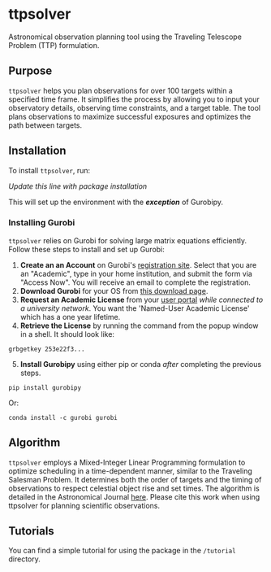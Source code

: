 # ttpsolver
Astronomical observation planning tool using the Traveling Telescope Problem (TTP) formulation. 

## Purpose
`ttpsolver` helps you plan observations for over 100 targets within a specified time frame. It simplifies the process by allowing you to input your observatory details, observing time constraints, and a target table. The tool plans observations to maximize successful exposures and optimizes the path between targets.

## Installation
To install `ttpsolver`, run:

*Update this line with package installation*

This will set up the environment with the _**exception**_ of Gurobipy.

### Installing Gurobi
`ttpsolver` relies on Gurobi for solving large matrix equations efficiently. Follow these steps to install and set up Gurobi:

1. **Create an an Account** on Gurobi's [registration site](https://portal.gurobi.com/iam/register/). Select that you are an "Academic", type in your home institution, and submit the form via "Access Now". You will receive an email to complete the registration.
2. **Download Gurobi** for your OS from [this download page](https://www.gurobi.com/downloads/gurobi-software/).
3. **Request an Academic License** from your [user portal](https://portal.gurobi.com/iam/licenses/request/) *while connected to a university network*. You want the 'Named-User Academic License' which has a one year lifetime.
4. **Retrieve the License** by running the command from the popup window in a shell. It should look like:
```
grbgetkey 253e22f3...
```
5. **Install Gurobipy** using either pip or conda *after* completing the previous steps.
```
pip install gurobipy
```
Or:
```
conda install -c gurobi gurobi
```

## Algorithm

`ttpsolver` employs a Mixed-Integer Linear Programming formulation to optimize scheduling in a time-dependent manner, similar to the Traveling Salesman Problem. It determines both the order of targets and the timing of observations to respect celestial object rise and set times. The algorithm is detailed in the Astronomical Journal [here](https://iopscience.iop.org/article/10.3847/1538-3881/ad0dfb). Please cite this work when using ttpsolver for planning scientific observations.

## Tutorials
You can find a simple tutorial for using the package in the `/tutorial` directory.


